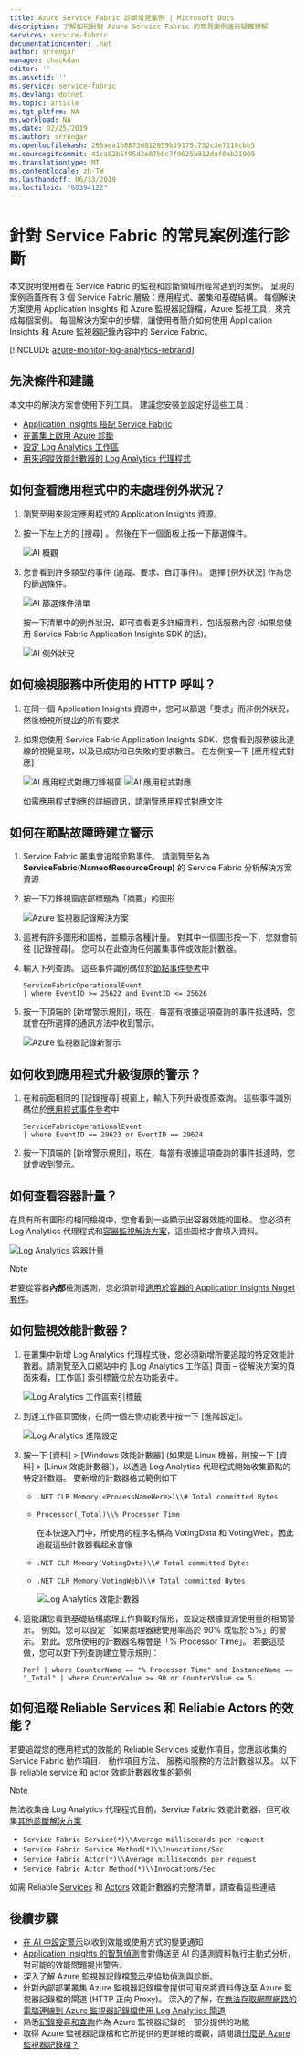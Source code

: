 ```yaml
---
title: Azure Service Fabric 診斷常見案例 | Microsoft Docs
description: 了解如何針對 Azure Service Fabric 的常見案例進行疑難排解
services: service-fabric
documentationcenter: .net
author: srrengar
manager: chackdan
editor: ''
ms.assetid: ''
ms.service: service-fabric
ms.devlang: dotnet
ms.topic: article
ms.tgt_pltfrm: NA
ms.workload: NA
ms.date: 02/25/2019
ms.author: srrengar
ms.openlocfilehash: 265aea1b8873d812859b39175c732c3e7118cbb5
ms.sourcegitcommit: 41ca82b5f95d2e07b0c7f9025b912daf0ab21909
ms.translationtype: MT
ms.contentlocale: zh-TW
ms.lasthandoff: 06/13/2019
ms.locfileid: "60394122"
---
```

# <a name="diagnose-common-scenarios-with-service-fabric"></a>針對 Service Fabric 的常見案例進行診斷

本文說明使用者在 Service Fabric 的監視和診斷領域所經常遇到的案例。 呈現的案例涵蓋所有 3 個 Service Fabric 層級：應用程式、叢集和基礎結構。 每個解決方案使用 Application Insights 和 Azure 監視器記錄檔，Azure 監視工具，來完成每個案例。 每個解決方案中的步驟，讓使用者簡介如何使用 Application Insights 和 Azure 監視器記錄內容中的 Service Fabric。

[!INCLUDE [azure-monitor-log-analytics-rebrand](../../includes/azure-monitor-log-analytics-rebrand.md)]

## <a name="prerequisites-and-recommendations"></a>先決條件和建議

本文中的解決方案會使用下列工具。 建議您安裝並設定好這些工具：

* [Application Insights 搭配 Service Fabric](service-fabric-tutorial-monitoring-aspnet.md)
* [在叢集上啟用 Azure 診斷](service-fabric-diagnostics-event-aggregation-wad.md)
* [設定 Log Analytics 工作區](service-fabric-diagnostics-oms-setup.md)
* [用來追蹤效能計數器的 Log Analytics 代理程式](service-fabric-diagnostics-oms-agent.md)

## <a name="how-can-i-see-unhandled-exceptions-in-my-application"></a>如何查看應用程式中的未處理例外狀況？

1. 瀏覽至用來設定應用程式的 Application Insights 資源。
2. 按一下左上方的 [搜尋]  。 然後在下一個面板上按一下篩選條件。

    ![AI 概觀](media/service-fabric-diagnostics-common-scenarios/ai-search-filter.png)

3. 您會看到許多類型的事件 (追蹤、要求、自訂事件)。 選擇 [例外狀況] 作為您的篩選條件。

    ![AI 篩選條件清單](media/service-fabric-diagnostics-common-scenarios/ai-filter-list.png)

    按一下清單中的例外狀況，即可查看更多詳細資料，包括服務內容 (如果您使用 Service Fabric Application Insights SDK 的話)。

    ![AI 例外狀況](media/service-fabric-diagnostics-common-scenarios/ai-exception.png)

## <a name="how-do-i-view-which-http-calls-are-used-in-my-services"></a>如何檢視服務中所使用的 HTTP 呼叫？

1. 在同一個 Application Insights 資源中，您可以篩選「要求」而非例外狀況，然後檢視所提出的所有要求
2. 如果您使用 Service Fabric Application Insights SDK，您會看到服務彼此連線的視覺呈現，以及已成功和已失敗的要求數目。 在左側按一下 [應用程式對應]

    ![AI 應用程式對應刀鋒視窗](media/service-fabric-diagnostics-common-scenarios/app-map-blade.png) ![AI 應用程式對應](media/service-fabric-diagnostics-common-scenarios/app-map-new.png)

    如需應用程式對應的詳細資訊，請瀏覽[應用程式對應文件](../azure-monitor/app/app-map.md)

## <a name="how-do-i-create-an-alert-when-a-node-goes-down"></a>如何在節點故障時建立警示

1. Service Fabric 叢集會追蹤節點事件。 請瀏覽至名為 **ServiceFabric(NameofResourceGroup)** 的 Service Fabric 分析解決方案資源
2. 按一下刀鋒視窗底部標題為「摘要」的圖形

    ![Azure 監視器記錄解決方案](media/service-fabric-diagnostics-common-scenarios/oms-solution-azure-portal.png)

3. 這裡有許多圖形和圖格，並顯示各種計量。 對其中一個圖形按一下，您就會前往 [記錄搜尋]。 您可以在此查詢任何叢集事件或效能計數器。
4. 輸入下列查詢。 這些事件識別碼位於[節點事件參考](service-fabric-diagnostics-event-generation-operational.md#application-events)中

    ```kusto
    ServiceFabricOperationalEvent
    | where EventID >= 25622 and EventID <= 25626
    ```

5. 按一下頂端的 [新增警示規則]，現在，每當有根據這項查詢的事件抵達時，您就會在所選擇的通訊方法中收到警示。

    ![Azure 監視器記錄新警示](media/service-fabric-diagnostics-common-scenarios/oms-create-alert.png)

## <a name="how-can-i-be-alerted-of-application-upgrade-rollbacks"></a>如何收到應用程式升級復原的警示？

1. 在和前面相同的 [記錄搜尋] 視窗上，輸入下列升級復原查詢。 這些事件識別碼位於[應用程式事件參考](service-fabric-diagnostics-event-generation-operational.md#application-events)中

    ```kusto
    ServiceFabricOperationalEvent
    | where EventID == 29623 or EventID == 29624
    ```

2. 按一下頂端的 [新增警示規則]，現在，每當有根據這項查詢的事件抵達時，您就會收到警示。

## <a name="how-do-i-see-container-metrics"></a>如何查看容器計量？

在具有所有圖形的相同檢視中，您會看到一些顯示出容器效能的圖格。 您必須有 Log Analytics 代理程式和[容器監視解決方案](service-fabric-diagnostics-oms-containers.md)，這些圖格才會填入資料。

![Log Analytics 容器計量](media/service-fabric-diagnostics-common-scenarios/containermetrics.png)

>[!NOTE]
>若要從容器**內部**檢測遙測，您必須新增[適用於容器的 Application Insights Nuget 套件](https://github.com/Microsoft/ApplicationInsights-servicefabric#microsoftapplicationinsightsservicefabric--for-service-fabric-lift-and-shift-scenarios)。

## <a name="how-can-i-monitor-performance-counters"></a>如何監視效能計數器？

1. 在叢集中新增 Log Analytics 代理程式後，您必須新增所要追蹤的特定效能計數器。請瀏覽至入口網站中的 [Log Analytics 工作區] 頁面 – 從解決方案的頁面來看，[工作區] 索引標籤位於左功能表中。

    ![Log Analytics 工作區索引標籤](media/service-fabric-diagnostics-common-scenarios/workspacetab.png)

2. 到達工作區頁面後，在同一個左側功能表中按一下 [進階設定]。

    ![Log Analytics 進階設定](media/service-fabric-diagnostics-common-scenarios/advancedsettingsoms.png)

3. 按一下 [資料] > [Windows 效能計數器] (如果是 Linux 機器，則按一下 [資料] > [Linux 效能計數器])，以透過 Log Analytics 代理程式開始收集節點的特定計數器。 要新增的計數器格式範例如下

   * `.NET CLR Memory(<ProcessNameHere>)\\# Total committed Bytes`
   * `Processor(_Total)\\% Processor Time`

     在本快速入門中，所使用的程序名稱為 VotingData 和 VotingWeb，因此追蹤這些計數器看起來會像

   * `.NET CLR Memory(VotingData)\\# Total committed Bytes`
   * `.NET CLR Memory(VotingWeb)\\# Total committed Bytes`

     ![Log Analytics 效能計數器](media/service-fabric-diagnostics-common-scenarios/omsperfcounters.png)

4. 這能讓您看到基礎結構處理工作負載的情形，並設定根據資源使用量的相關警示。 例如，您可以設定「如果處理器總使用率高於 90% 或低於 5%」的警示。 對此，您所使用的計數器名稱會是「% Processor Time」。 若要這麼做，您可以對下列查詢建立警示規則：

    ```kusto
    Perf | where CounterName == "% Processor Time" and InstanceName == "_Total" | where CounterValue >= 90 or CounterValue <= 5.
    ```

## <a name="how-do-i-track-performance-of-my-reliable-services-and-actors"></a>如何追蹤 Reliable Services 和 Reliable Actors 的效能？

若要追蹤您的應用程式的效能的 Reliable Services 或動作項目，您應該收集的 Service Fabric 動作項目、 動作項目方法、 服務和服務的方法計數器以及。 以下是 reliable service 和 actor 效能計數器收集的範例

>[!NOTE]
>無法收集由 Log Analytics 代理程式目前，Service Fabric 效能計數器，但可收集[其他診斷解決方案](service-fabric-diagnostics-partners.md)

* `Service Fabric Service(*)\\Average milliseconds per request`
* `Service Fabric Service Method(*)\\Invocations/Sec`
* `Service Fabric Actor(*)\\Average milliseconds per request`
* `Service Fabric Actor Method(*)\\Invocations/Sec`

如需 Reliable [Services](service-fabric-reliable-serviceremoting-diagnostics.md) 和 [Actors](service-fabric-reliable-actors-diagnostics.md) 效能計數器的完整清單，請查看這些連結

## <a name="next-steps"></a>後續步驟

* [在 AI 中設定警示](../azure-monitor/app/alerts.md)以收到效能或使用方式的變更通知
* [Application Insights 的智慧偵測](../azure-monitor/app/proactive-diagnostics.md)會對傳送至 AI 的遙測資料執行主動式分析，對可能的效能問題提出警告。
* 深入了解 Azure 監視器記錄檔[警示](../log-analytics/log-analytics-alerts.md)來協助偵測與診斷。
* 針對內部部署叢集 Azure 監視器記錄檔會提供可用來將資料傳送至 Azure 監視器記錄檔的閘道 (HTTP 正向 Proxy)。 深入的了解，在[無法存取網際網路的電腦連線到 Azure 監視器記錄檔使用 Log Analytics 閘道](../azure-monitor/platform/gateway.md)
* 熟悉[記錄搜尋和查詢](../log-analytics/log-analytics-log-searches.md)作為 Azure 監視器記錄的一部分提供的功能
* 取得 Azure 監視器記錄檔和它所提供的更詳細的概觀，請閱讀[什麼是 Azure 監視器記錄檔？](../operations-management-suite/operations-management-suite-overview.md)
